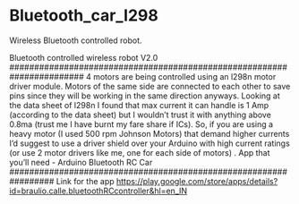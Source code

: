 # Bluetooth_car_l298
Wireless Bluetooth controlled robot.

Bluetooth controlled wireless robot V2.0
#######################################################################
4 motors are being controlled using an l298n motor driver module. Motors of the same side are connected to each other to save pins since they will be working in the same direction anyways.
Looking at the data sheet of l298n I found that max current it can handle is 1 Amp (according to the data sheet) but I wouldn’t trust it with anything above 0.8ma (trust me I have burnt my fare share if ICs). So, if you are using a heavy motor (I used 500 rpm Johnson Motors) that demand higher currents I’d suggest to use a driver shield over your Arduino with high current ratings (or use 2 motor drivers like me, one for each side of motors) .
App that you’ll need - Arduino Bluetooth RC Car
#################################################################
Link for the app
https://play.google.com/store/apps/details?id=braulio.calle.bluetoothRCcontroller&hl=en_IN
